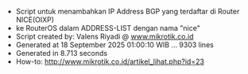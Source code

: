 - Script untuk menambahkan IP Address BGP yang terdaftar di Router NICE(OIXP)
- ke RouterOS dalam ADDRESS-LIST dengan nama "nice"
- Script created by: Valens Riyadi @ www.mikrotik.co.id
- Generated at 18 September 2025 01:00:10 WIB ... 9303 lines
- Generated in 8.713 seconds
- How-to: http://www.mikrotik.co.id/artikel_lihat.php?id=23
